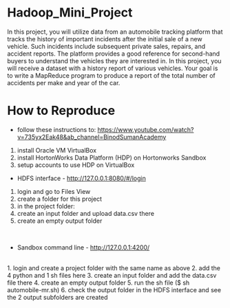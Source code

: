 # Hadoop_Mini_Project

In this project, you will utilize data from an automobile tracking platform that tracks the history of
important incidents after the initial sale of a new vehicle. Such incidents include subsequent
private sales, repairs, and accident reports. The platform provides a good reference for
second-hand buyers to understand the vehicles they are interested in.
In this project, you will receive a dataset with a history report of various vehicles. Your goal is to
write a MapReduce program to produce a report of the total number of accidents per make and
year of the car.

# How to Reproduce
 
- follow these instructions to: https://www.youtube.com/watch?v=735yx2Eak48&ab_channel=BinodSumanAcademy 
    <br/>
1. install Oracle VM VirtualBox
2. install HortonWorks Data Platform (HDP) on Hortonworks Sandbox
3. setup accounts to use HDP on VirtualBox

- HDFS interface - http://127.0.0.1:8080/#/login
    <br/>
1. login and go to Files View
2. create a folder for this project
3. in the project folder:
4. create an input folder and upload data.csv there
5. create an empty output folder
<br/>

- Sandbox command line - http://127.0.0.1:4200/

<br/>
1. login and create a project folder with the same name as above
2. add the 4 python and 1 sh files here
3. create an input folder and add the data.csv file there
4. create an empty output folder
5. run the sh file ($ sh automobile-mr.sh)
6. check the output folder in the HDFS interface and see the 2 output subfolders are created
<br/>

